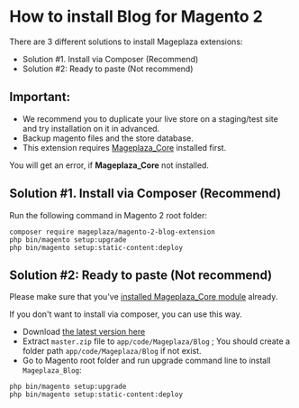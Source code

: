 # How to install Blog for Magento 2

There are 3 different solutions to install Mageplaza extensions:

- Solution #1. Install via Composer (Recommend)
- Solution #2: Ready to paste (Not recommend)

## Important:
- We recommend you to duplicate your live store on a staging/test site and try installation on it in advanced.
- Backup magento files and the store database.
- This extension requires [Mageplaza_Core](https://github.com/mageplaza/module-core) installed first.

You will get an error, if **Mageplaza_Core** not installed.

## Solution #1. Install via Composer (Recommend)

Run the following command in Magento 2 root folder:

```
composer require mageplaza/magento-2-blog-extension
php bin/magento setup:upgrade
php bin/magento setup:static-content:deploy
```

## Solution #2: Ready to paste (Not recommend)

Please make sure that you've [installed Mageplaza_Core module](https://github.com/mageplaza/module-core#how-to-install--upgrade-mageplaza_core) already.

If you don't want to install via composer, you can use this way. 

- Download [the latest version here](https://github.com/mageplaza/magento-2-blog/archive/master.zip) 
- Extract `master.zip` file to `app/code/Mageplaza/Blog` ; You should create a folder path `app/code/Mageplaza/Blog` if not exist.
- Go to Magento root folder and run upgrade command line to install `Mageplaza_Blog`:

```
php bin/magento setup:upgrade
php bin/magento setup:static-content:deploy
```
